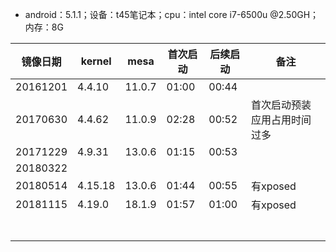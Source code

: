- android：5.1.1；设备：t45笔记本；cpu：intel core i7-6500u @2.50GH；内存：8G

镜像日期|kernel|mesa|首次启动|后续启动|备注|
-----|-----|-----|-----|-----|-----|
20161201|4.4.10|11.0.7|01:00|00:44||
20170630|4.4.62|11.0.9|02:28|00:52|首次启动预装应用占用时间过多|
20171229|4.9.31|13.0.6|01:15|00:53||
20180322||||||
20180514|4.15.18|13.0.6|01:44|00:55|有xposed|
20181115|4.19.0|18.1.9|01:57|01:00|有xposed|
||||||
||||||
||||||
||||||
||||||
||||||
||||||

